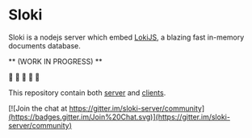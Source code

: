 # Sloki

Sloki is a nodejs server which embed [LokiJS](http://lokijs.org/), a blazing fast in-memory documents database.

** (WORK IN PROGRESS) **

:hammer: :hammer: :hammer: :hammer: :hammer:

This repository contain both [server](server/) and [clients](clients/).

[![Join the chat at https://gitter.im/sloki-server/community](https://badges.gitter.im/Join%20Chat.svg)](https://gitter.im/sloki-server/community)

